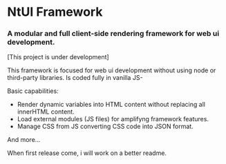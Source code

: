# NtUI Framework
### A modular and full client-side rendering framework for web ui development.

[This project is under development]

This framework is focused for web ui development without using node or third-party libraries.
Is coded fully in vanilla JS-

Basic capabilities:

* Render dynamic variables into HTML content without replacing all innerHTML content.
* Load external modules (JS files) for amplifyng framework features.
* Manage CSS from JS converting CSS code into JSON format.

And more...

When first release come, i will work on a better readme.